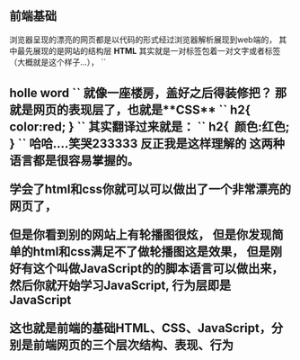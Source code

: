 ## 前端基础
浏览器呈现的漂亮的网页都是以代码的形式经过浏览器解析展现到web端的，
其中最先展现的是网站的结构层 **HTML**
其实就是一对标签包着一对文字或者标签（大概就是这个样子...），
``
<h2>holle word</div>
``
就像一座楼房，盖好之后得装修把？
那就是网页的表现层了，也就是**CSS**
``
h2{
  color:red;
}
``
其实翻译过来就是：
``
h2{
  颜色:红色;
}
``
哈哈....笑哭233333
反正我是这样理解的
这两种语言都是很容易掌握的。

学会了html和css你就可以可以做出了一个非常漂亮的网页了，

但是你看到别的网站上有轮播图很炫，
但是你发现简单的html和css满足不了做轮播图这是效果，
但是刚好有这个叫做JavaScript的的脚本语言可以做出来，
然后你就开始学习JavaScript,
行为层即是JavaScript

这也就是前端的基础HTML、CSS、JavaScript，分别是前端网页的三个层次结构、表现、行为
